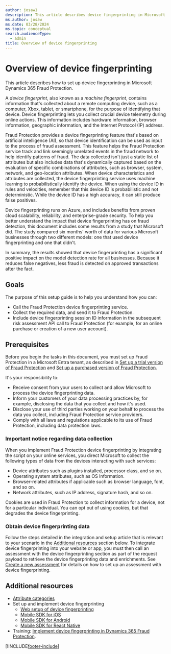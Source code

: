 ```yaml
---
author: josaw1
description: This article describes device fingerprinting in Microsoft Dynamics 365 Fraud Protection.
ms.author: josaw
ms.date: 03/28/2024
ms.topic: conceptual
search.audienceType:
  - admin
title: Overview of device fingerprinting
---
```


# Overview of device fingerprinting

This article describes how to set up device fingerprinting in Microsoft Dynamics 365 Fraud Protection.

A *device fingerprint*, also known as a *machine fingerprint*, contains information that's collected about a remote computing device, such as a computer, Xbox, tablet, or smartphone, for the purpose of identifying that device. Device fingerprinting lets you collect crucial device telemetry during online actions. This information includes hardware information, browser information, geographic information, and the Internet Protocol (IP) address.

Fraud Protection provides a device fingerprinting feature that's based on artificial intelligence (AI), so that device identification can be used as input to the process of fraud assessment. This feature helps the Fraud Protection service track and link seemingly unrelated events in the fraud network to help identify patterns of fraud. The data collected isn't just a static list of attributes but also includes data that's dynamically captured based on the evaluation of specific combinations of attributes, such as browser, system, network, and geo-location attributes. When device characteristics and attributes are collected, the device fingerprinting service uses machine learning to probabilistically identify the device. When using the device ID in rules and velocities, remember that this device ID is probabilistic and not deterministic. While the device ID has a high accuracy, it can still produce false positives.

Device fingerprinting runs on Azure, and includes benefits from proven cloud scalability, reliability, and enterprise-grade security. To help you better understand the impact that device fingerprinting has on fraud detection, this document includes some results from a study that Microsoft did. The study compared six months' worth of data for various Microsoft businesses through two different models: one that used device fingerprinting and one that didn't.

In summary, the results showed that device fingerprinting has a significant positive impact on the model detection rate for all businesses. Because it reduces false negatives, less fraud is detected on approved transactions after the fact.

## Goals 

The purpose of this setup guide is to help you understand how you can:

- Call the Fraud Protection device fingerprinting service.
- Collect the required data, and send it to Fraud Protection.
- Include device fingerprinting session ID information in the subsequent risk assessment API call to Fraud Protection (for example, for an online purchase or creation of a new user account).

## Prerequisites

Before you begin the tasks in this document, you must set up Fraud Protection in a Microsoft Entra tenant, as described in [Set up a trial version of Fraud Protection](promocode-set-up-dfp-trial-version.md) and [Set up a purchased version of Fraud Protection](promocode-set-up-DFP-purchased-version.md).

It's your responsibility to:

- Receive consent from your users to collect and allow Microsoft to process the device fingerprinting data.
- Inform your customers of your data processing practices by, for example, disclosing the data that you collect and how it's used. 
- Disclose your use of third parties working on your behalf to process the data you collect, including Fraud Protection service providers. 
- Comply with all laws and regulations applicable to its use of Fraud Protection, including data protection laws. 

### Important notice regarding data collection

When you implement Fraud Protection device fingerprinting by integrating the script on your online services, you direct Microsoft to collect the following types of data from the devices interacting with such services:

- Device attributes such as plugins installed, processor class, and so on.
- Operating system attributes, such as OS Information.
- Browser-related attributes if applicable such as browser language, font, and so on.
- Network attributes, such as IP address, signature hash, and so on.

Cookies are used in Fraud Protection to collect information for a device, not for a particular individual. You can opt out of using cookies, but that degrades the device fingerprinting.

### Obtain device fingerprinting data

Follow the steps detailed in the integration and setup article that is relevant to your scenario in the [Additional resources](#additional-resources) section below. To integrate device fingerprinting into your website or app, you must then call an assessment with the device fingerprinting section as part of the request payload to retrieve the device fingerprinting data and enrichments. See [Create a new assessment](assessment-create-new.md) for details on how to set up an assessment with device fingerprinting.

## Additional resources
- [Attribute categories](df-attribute.md)
- Set up and implement device fingerprinting
  - [Web setup of device fingerprinting](df-web.md)
  - [Mobile SDK for iOS](mobile-sdk-ios.md)
  - [Mobile SDK for Android](mobile-sdk-android.md)
  - [Mobile SDK for React Native](mobile-sdk-react-native.md)
- Training: [Implement device fingerprinting in Dynamics 365 Fraud Protection](/training/modules/device-fingerprint-fraud-protection/).

[!INCLUDE[footer-include](includes/footer-banner.md)]
